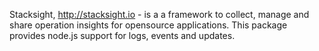 Stacksight, http://stacksight.io -  is a a framework to collect, manage and share operation insights for opensource applications.
This package provides node.js support for logs, events and updates.

